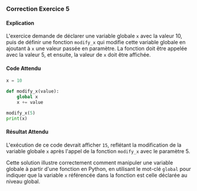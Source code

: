 
### Correction Exercice 5

#### Explication
L'exercice demande de déclarer une variable globale `x` avec la valeur 10, puis de définir une fonction `modify_x` qui modifie cette variable globale en ajoutant à `x` une valeur passée en paramètre. La fonction doit être appelée avec la valeur 5, et ensuite, la valeur de `x` doit être affichée.

#### Code Attendu

```python
x = 10

def modify_x(value):
    global x
    x += value

modify_x(5)
print(x)
```

#### Résultat Attendu
L'exécution de ce code devrait afficher `15`, reflétant la modification de la variable globale `x` après l'appel de la fonction `modify_x` avec le paramètre 5.

Cette solution illustre correctement comment manipuler une variable globale à partir d'une fonction en Python, en utilisant le mot-clé `global` pour indiquer que la variable `x` référencée dans la fonction est celle déclarée au niveau global.
